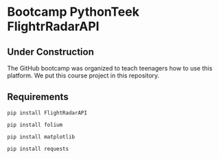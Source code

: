 # Bootcamp PythonTeek FlightrRadarAPI
## Under Construction
The GitHub bootcamp was organized to teach teenagers how to use this platform. We put this course project in this repository.

## Requirements
```
pip install FlightRadarAPI
```
```
pip install folium
```
```
pip install matplotlib
```
```
pip install requests
```

